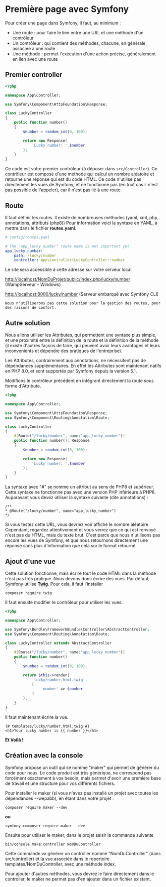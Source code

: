 # Première page avec Symfony

Pour créer une page dans Symfony, il faut, au minimum :

* Une route : pour faire le lien entre une URL et une méthode d'un contrôleur
* Un contrôleur : qui contient des méthodes, chacune, en générale, associée à une route
* Une méthode : permet l'execution d'une action précise, généralement en lien avec une route

## Premier controller

```php
<?php

namespace App\Controller;

use Symfony\Component\HttpFoundation\Response;

class LuckyController
{
    public function number()
    {
        $number = random_int(0, 100);

        return new Response(
            'Lucky number: '.$number
        );
    }
}
```

Ce code est votre premier contrôleur (à déposer dans `src/Controller`). Ce contrôleur est composé d'une méthode qui calcul un nombre aléatoire et retourne une réponse qui est du code HTML. Ce code n'utilise pas directement les vues de Symfony, et ne fonctionne pas (en tout cas il n'est pas possible de l'appeler), car il n'est pas lié à une route.

## Route

Il faut définir les routes. Il existe de nombreuses méthodes (yaml, xml, php, annotations, attributs (php8)) Pour information voici la syntaxe en YAML, à mettre dans le fichier **routes.yaml**.

```yaml
# config/routes.yaml

# the "app_lucky_number" route name is not important yet
app_lucky_number:
    path: /lucky/number
    controller: App\Controller\LuckyController::number
```

Le site sera accessible à cette adresse sur votre serveur local

[http://localhost/NomDuProjet/public/index.php/lucky/number](http://localhost:8000/lucky/number) (WampServeur - Windows)

[http://localhost:8000/lucky/number](http://localhost:8000/lucky/number) (Serveur embarqué avec Symfony CLI)

    Nous n'utiliserons pas cette solution pour la gestion des routes, pour des raisons de confort.

## Autre solution

Nous allons utiliser les Attributes, qui permettent une syntaxe plus simple, et une proximité entre la définition de la route et la définition de la méthode (il existe d'autres façons de faire, qui peuvent avoir leurs avantages et leurs inconvenients et dépendre des pratiques de l'entreprise).

Les Attributes, contrairement aux annotations, ne nécessitent pas de dépendances supplémentaires. En effet les Attributes sont maintenant natifs en PHP 8.0, et sont supportés par Symfony depuis la version 5.1.

Modifions le contrôleur précédent en intégrant directement la route sous forme d'Attribute.

```php
<?php

namespace App\Controller;

use Symfony\Component\HttpFoundation\Response;
use Symfony\Component\Routing\Annotation\Route;

class LuckyController
{
    #[Route("/lucky/number", name:"app_lucky_number")]
    public function number(): Response
    {
        $number = random_int(0, 100);

        return new Response(
            'Lucky number: '.$number
        );
    }
}
```

La syntaxe avec "#" se nomme un attribut au sens de PHP8 et supérieur. Cette syntaxe ne fonctionne pas avec une version PHP inférieure à PHP8. Auparavant vous devez utiliser la syntaxe suivante (dite annotations) :

```
/**
* @Route("/lucky/number", name="app_lucky_number")
*/
```

Si vous testez cette URL, vous devriez voir affiché le nombre aléatoire. Cependant, regardez attentivement et vous verrez que ce qui est renvoyé n'est pas du HTML, mais du texte brut. C'est parce que nous n'utilisons pas encore les vues de Symfony, et que nous retournons directement une réponse sans plus d'information que cela sur le format retourné.

## Ajout d'une vue

Cette solution fonctionne, mais écrire tout le code HTML dans la méthode n'est pas très pratique. Nous devons donc écrire des vues. Par défaut, Symfony utilise [**Twig**](https://twig.symfony.com/). Pour cela, il faut l'installer

```
composer require twig
```

Il faut ensuite modifier le contrôleur pour utiliser les vues.

```php
<?php

namespace App\Controller;

use Symfony\Bundle\FrameworkBundle\Controller\AbstractController;
use Symfony\Component\Routing\Annotation\Route;

class LuckyController extends AbstractController
{
    #[Route("/lucky/number", name:"app_lucky_number")]
    public function number()
    {
        $number = random_int(0, 100);

        return $this->render(
            'lucky/number.html.twig',
            [
                'number' => $number
            ]
        );
    }
}
```

Il faut maintenant écrire la vue.

```twig
{# templates/lucky/number.html.twig #}
<h1>Your lucky number is {{ number }}</h1>
```

**Et Voilà !**

## **Création avec la console**

Symfony propose un outil qui se nomme "maker" qui permet de générer du code pour nous. Le code produit est très générique, ne correspond pas forcément exactement à vos besoin, mais permet d'avoir une première base de travail et une structure pour vos différents fichiers.

Pour installer le maker (si vous n'avez pas installé un projet avec toutes les dépendances --wepabb), en étant dans votre projet :

`composer require maker --dev`

**ou**

`symfony composer require maker --dev`

Ensuite pour utiliser le maker, dans le projet saisir la commande suivante

`bin/console make:controller NomDuController`

Cette commande va générer un controller nommé "NomDuController" (dans src/controller) et la vue associée dans le repertoire templates/NomDuController, avec une méthode index.

Pour ajouter d'autres méthodes, vous devrez le faire directement dans le controller, le maker ne permet pas d'en ajouter dans un fichier existant.
